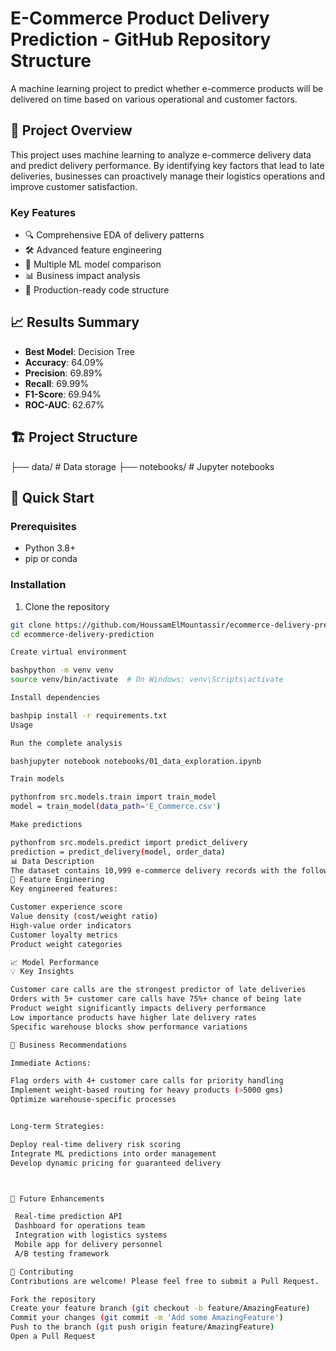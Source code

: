 # E-Commerce Product Delivery Prediction - GitHub Repository Structure

A machine learning project to predict whether e-commerce products will be delivered on time based on various operational and customer factors.

## 🎯 Project Overview

This project uses machine learning to analyze e-commerce delivery data and predict delivery performance. By identifying key factors that lead to late deliveries, businesses can proactively manage their logistics operations and improve customer satisfaction.

### Key Features
- 🔍 Comprehensive EDA of delivery patterns
- 🛠️ Advanced feature engineering
- 🤖 Multiple ML model comparison
- 📊 Business impact analysis
- 🚀 Production-ready code structure

## 📈 Results Summary

- **Best Model**: Decision Tree
- **Accuracy**: 64.09%
- **Precision**: 69.89%
- **Recall**: 69.99%
- **F1-Score**: 69.94%
- **ROC-AUC**: 62.67%

## 🏗️ Project Structure
├── data/              # Data storage
├── notebooks/         # Jupyter notebooks

## 🚀 Quick Start

### Prerequisites
- Python 3.8+
- pip or conda

### Installation

1. Clone the repository
```bash
git clone https://github.com/HoussamElMountassir/ecommerce-delivery-prediction.git
cd ecommerce-delivery-prediction

Create virtual environment

bashpython -m venv venv
source venv/bin/activate  # On Windows: venv\Scripts\activate

Install dependencies

bashpip install -r requirements.txt
Usage

Run the complete analysis

bashjupyter notebook notebooks/01_data_exploration.ipynb

Train models

pythonfrom src.models.train import train_model
model = train_model(data_path='E_Commerce.csv')

Make predictions

pythonfrom src.models.predict import predict_delivery
prediction = predict_delivery(model, order_data)
📊 Data Description
The dataset contains 10,999 e-commerce delivery records with the following features:
🔧 Feature Engineering
Key engineered features:

Customer experience score
Value density (cost/weight ratio)
High-value order indicators
Customer loyalty metrics
Product weight categories

📈 Model Performance
💡 Key Insights

Customer care calls are the strongest predictor of late deliveries
Orders with 5+ customer care calls have 75%+ chance of being late
Product weight significantly impacts delivery performance
Low importance products have higher late delivery rates
Specific warehouse blocks show performance variations

🎯 Business Recommendations

Immediate Actions:

Flag orders with 4+ customer care calls for priority handling
Implement weight-based routing for heavy products (>5000 gms)
Optimize warehouse-specific processes


Long-term Strategies:

Deploy real-time delivery risk scoring
Integrate ML predictions into order management
Develop dynamic pricing for guaranteed delivery



🔮 Future Enhancements

 Real-time prediction API
 Dashboard for operations team
 Integration with logistics systems
 Mobile app for delivery personnel
 A/B testing framework

🤝 Contributing
Contributions are welcome! Please feel free to submit a Pull Request.

Fork the repository
Create your feature branch (git checkout -b feature/AmazingFeature)
Commit your changes (git commit -m 'Add some AmazingFeature')
Push to the branch (git push origin feature/AmazingFeature)
Open a Pull Request
